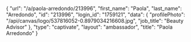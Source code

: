 {
    "url": "\/a\/paola-arredondo\/213996",
    "first_name": "Paola",
    "last_name": "Arredondo",
    "id": "213996",
    "login_id": "1759121",
    "data": {
        "profilePhoto": "\/api\/canvas\/logo\/537816052-0.8979034216608.jpg",
        "job_title": "Beauty Advisor"
    },
    "type": "captivate",
    "layout": "ambassador",
    "title": "Paola Arredondo"
}